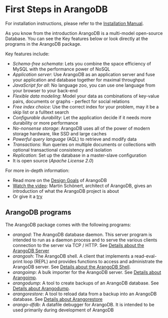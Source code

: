 First Steps in ArangoDB
=======================

For installation instructions, please refer to the 
[Installation Manual](../Installing/README.md).

As you know from the introduction ArangoDB is a multi-model open-source
Database. You can see the Key features below or look directly at the programs in
the ArangoDB package. 

Key features include:

* *Schema-free schemata*: Lets you combine the space efficiency of MySQL with
  the performance power of NoSQL
* *Application server*: Use ArangoDB as an application server and fuse your
  application and database together for maximal throughput
* *JavaScript for all*: No language zoo, you can use one language from your
  browser to your back-end
* *Flexible data modeling*: Model your data as combinations of key-value pairs,
  documents or graphs - perfect for social relations
* *Free index choice*: Use the correct index for your problem, may it be a skip
  list or a fulltext search 
* *Configurable durability*: Let the application decide if it needs more
  durability or more performance
* *No-nonsense storage*: ArangoDB uses all of the power of modern storage
  hardware, like SSD and large caches
* *Powerful query language* (AQL) to retrieve and modify data 
* *Transactions*: Run queries on multiple documents or collections with 
  optional transactional consistency and isolation
* *Replication*: Set up the database in a master-slave configuration
* It is open source (*Apache License 2.0*)

For more in-depth information:

* Read more on the 
  [Design Goals](https://www.arangodb.com/2012/03/07/avocadodbs-design-objectives) 
  of ArangoDB
* [Watch the video](http://vimeo.com/36411892): Martin Schönert, 
  architect of ArangoDB, gives an introduction of what the ArangoDB project 
  is about
* Or give it a [try](https://www.arangodb.com/tryitout)


ArangoDB programs
-----------------

The ArangoDB package comes with the following programs:

* _arangod_: The ArangoDB database daemon. This server program is
  intended to run as a daemon process and to serve the various clients
  connection to the server via TCP / HTTP. See [Details about the ArangoDB Server](../FirstSteps/Arangod.md) 
* _arangosh_: The ArangoDB shell. A client that implements a
  read-eval-print loop (REPL) and provides functions to access and
  administrate the ArangoDB server. See [Details about the ArangoDB Shell](../FirstSteps/Arangosh.md).
* _arangoimp_: A bulk importer for the ArangoDB server.
  See [Details about Arangoimp](../HttpBulkImports/Arangoimp.md).
* _arangodump_: A tool to create backups of an ArangoDB database. See
   [Details about Arangodump](../HttpBulkImports/Arangodump.md).
* _arangorestore_: A tool to reload data from a backup into an ArangoDB database.
  See [Details about Arangorestore](../HttpBulkImports/Arangorestore.md)
* _arango-dfdb_: A datafile debugger for ArangoDB. It is intended to be
  used primarily during development of ArangoDB
